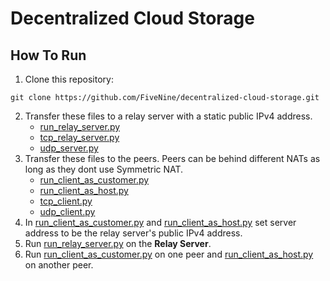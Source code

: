 ﻿# Decentralized Cloud Storage

## How To Run
1.  Clone this repository:
```
git clone https://github.com/FiveNine/decentralized-cloud-storage.git
```
2.  Transfer these files to a relay server with a static public IPv4 address.
    - [run_relay_server.py](/Server/run_relay_server.py)
    - [tcp_relay_server.py](/Server/tcp_relay_server.py)
    - [udp_server.py](/Server/udp_server.py)
3.  Transfer these files to the peers. Peers can be behind different NATs as long as they dont use Symmetric NAT.
    - [run_client_as_customer.py](/Client/run_client_as_customer.py)
    - [run_client_as_host.py](/Client/run_client_as_host.py)
    - [tcp_client.py](/Client/tcp_client.py)
    - [udp_client.py](/Client/udp_client.py)
4.  In [run_client_as_customer.py](/Client/run_client_as_customer.py) and [run_client_as_host.py](/Client/run_client_as_host.py) set server address to be the relay server's public IPv4 address.
5.  Run [run_relay_server.py](/Server/run_relay_server.py) on the **Relay Server**.
6.  Run [run_client_as_customer.py](/Client/run_client_as_customer.py) on one peer and [run_client_as_host.py](/Client/run_client_as_host.py) on another peer.
